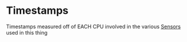 # Timestamps

Timestamps measured off of EACH CPU involved in the various [Sensors](Sensors.md) used in this thing

